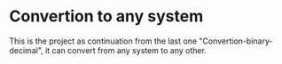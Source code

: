 # Convertion to any system
This is the project as continuation from the last one "Convertion-binary-decimal", it can convert from any system to any other.
